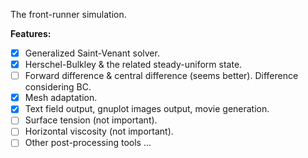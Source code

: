 The front-runner simulation.

**Features:**
- [x] Generalized Saint-Venant solver.
- [x] Herschel-Bulkley & the related steady-uniform state.
- [ ] Forward difference & central difference (seems better). Difference considering BC.
- [x] Mesh adaptation.
- [x] Text field output, gnuplot images output, movie generation.
- [ ] Surface tension (not important).
- [ ] Horizontal viscosity (not important).
- [ ] Other post-processing tools ...

